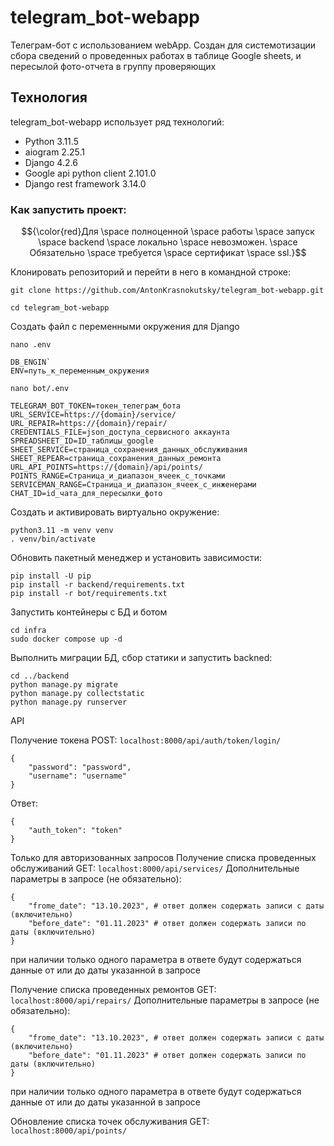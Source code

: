 # telegram_bot-webapp
Телеграм-бот с использованием webApp.
Создан для системотизации сбора сведений о проведенных работах в таблице Google sheets, и пересылой фото-отчета в группу проверяющих

## Технология
telegram_bot-webapp использует ряд технологий:
- Python 3.11.5
- aiogram 2.25.1
- Django 4.2.6
- Google api python client 2.101.0
- Django rest framework 3.14.0


### Как запустить проект:
$${\color{red}Для \space полноценной \space работы \space запуск \space backend \space локально \space невозможен. \space Обязательно \space требуется \space сертификат \space ssl.}$$

Клонировать репозиторий и перейти в него в командной строке:

```
git clone https://github.com/AntonKrasnokutsky/telegram_bot-webapp.git
```

```
cd telegram_bot-webapp
```

Создать файл с переменными окружения для Django

```
nano .env
```
```
DB_ENGIN`
ENV=путь_к_переменным_окружения
```

```
nano bot/.env
```
```
TELEGRAM_BOT_TOKEN=токен_телеграм_бота
URL_SERVICE=https://{domain}/service/
URL_REPAIR=https://{domain}/repair/
CREDENTIALS_FILE=json_доступа_сервисного аккаунта
SPREADSHEET_ID=ID_таблицы_google
SHEET_SERVICE=страница_сохранения_данных_обслуживания
SHEET_REPEAR=страница_сохранения_данных_ремонта
URL_API_POINTS=https://{domain}/api/points/
POINTS_RANGE=Страница_и_диапазон_ячеек_с_точками
SERVICEMAN_RANGE=Страница_и_диапазон_ячеек_c_инженерами
CHAT_ID=id_чата_для_пересылки_фото
```

Создать и активировать виртуально окружение:
```
python3.11 -m venv venv
. venv/bin/activate
```

Обновить пакетный менеджер и установить зависимости:
```
pip install -U pip
pip install -r backend/requirements.txt
pip install -r bot/requirements.txt
```

Запустить контейнеры с БД и ботом
```
cd infra
sudo docker compose up -d
```

Выполнить миграции БД, сбор статики и запустить backned:
```
cd ../backend
python manage.py migrate
python manage.py collectstatic
python manage.py runserver
```


API

Получение токена
POST: `localhost:8000/api/auth/token/login/`
```
{
    "password": "password",
    "username": "username"
}
```

Ответ:
```
{
    "auth_token": "token"
}
```

Только для авторизованных запросов
Получение списка проведенных обслуживаний
GET: `localhost:8000/api/services/`
Дополнительные параметры в запросе (не обязательно):
```
{
    "frome_date": "13.10.2023", # ответ должен содержать записи с даты (включительно)
    "before_date": "01.11.2023" # ответ должен содержать записи по даты (включительно)
}
```
при наличии только одного параметра в ответе будут содержаться данные от или до даты указанной в запросе

Получение списка проведенных ремонтов
GET: `localhost:8000/api/repairs/`
Дополнительные параметры в запросе (не обязательно):
```
{
    "frome_date": "13.10.2023", # ответ должен содержать записи с даты (включительно)
    "before_date": "01.11.2023" # ответ должен содержать записи по даты (включительно)
}
```
при наличии только одного параметра в ответе будут содержаться данные от или до даты указанной в запросе

Обновление списка точек обслуживания
GET: `localhost:8000/api/points/`